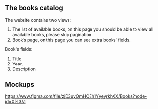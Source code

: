 ## The books catalog
The website contains two views:
1) The list of available books, on this page you should be able to view all available books, please skip pagination
2) Book's page, on this page you can see extra books' fields.

Book's fields:
1. Title
2. Year, 
3. Description

## Mockups
https://www.figma.com/file/zjD3uyQmHOEh1YyeyrkhXX/Books?node-id=0%3A1